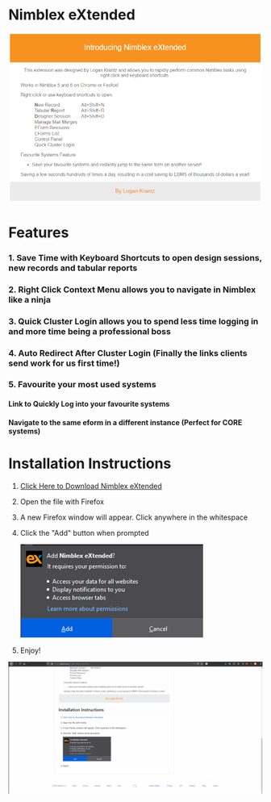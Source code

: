 [mylink]: <https://github.com/LoganTraceur/eXtended/raw/main/Versions/nimblex_extended-8.2-fx.xpi> "Install Nimblex Extended"

# Nimblex eXtended

![About Image](Photos/Nimblex%20eXtended%20About.png)

# Features
### 1. Save Time with Keyboard Shortcuts to open design sessions, new records and tabular reports
### 2. Right Click Context Menu allows you to navigate in Nimblex like a ninja
### 3. Quick Cluster Login allows you to spend less time logging in and more time being a professional boss
### 4. Auto Redirect After Cluster Login (Finally the links clients send work for us first time!)
### 5. Favourite your most used systems
#### Link to Quickly Log into your favourite systems
#### Navigate to the same eform in a different instance (Perfect for CORE systems)

# Installation Instructions

1. [Click Here to Download Nimblex eXtended][mylink]
2. Open the file with Firefox
3. A new Firefox window will appear. Click anywhere in the whitespace
3. Click the "Add" button when prompted

      ![About Image](Photos/AddButton.png)
 
 4. Enjoy!
<p align="center">
  <img src="Photos/Install.gif" alt="Install Gif" width="800" />
</p>
